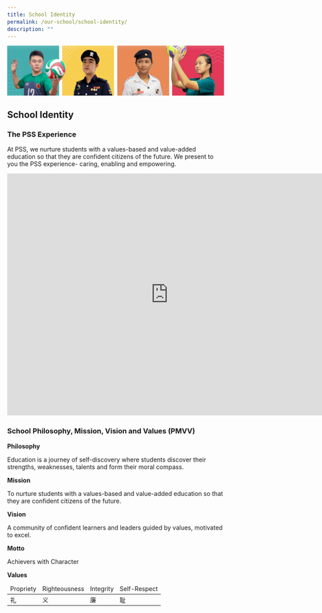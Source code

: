 ```yaml
---
title: School Identity
permalink: /our-school/school-identity/
description: ""
---
```

![](/images/Our%20School/subbanner.jpg)

## School Identity

### The PSS Experience


At PSS, we nurture students with a values-based and value-added education so that they are confident citizens of the future. We present to you the PSS experience- caring, enabling and empowering.

<iframe width="748" height="562" src="https://www.youtube.com/embed/wwor_BdbdQ4" title="PSS 2022 Corporate video" frameborder="0" allow="accelerometer; autoplay; clipboard-write; encrypted-media; gyroscope; picture-in-picture" allowfullscreen=""></iframe>

### School Philosophy, Mission, Vision and Values (PMVV)

**Philosophy**

Education is a journey of self-discovery where students discover their strengths, weaknesses,&nbsp;talents and form their moral compass.

  

**Mission**

To nurture students with a values-based and value-added education so that they are confident&nbsp;citizens of the future.

  

**Vision**

A community of confident learners and leaders guided by values, motivated to excel.

  

**Motto**

Achievers with Character


**Values**

<table>
<thead>
  <tr>
    <td>Propriety</td>
    <td>Righteousness</td>
    <td>Integrity</td>
    <td>Self-Respect</td>
  </tr>
</thead>
<tbody>
  <tr>
    <td>礼</td>
    <td>义</td>
    <td>廉</td>
    <td>耻</td>
  </tr>
</tbody>
</table>

